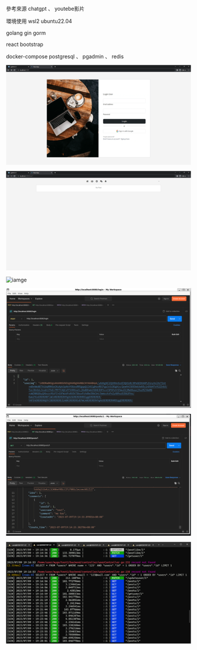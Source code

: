 參考來源  chatgpt 、 youtebe影片

環境使用 
wsl2 ubuntu22.04

golang gin gorm

react bootstrap

docker-compose  postgresql 、 pgadmin 、 redis

![image](https://github.com/lovequ4/golang_react_socialmedia/blob/main/ScreenShot/Recording%202023-07-09%20at%2019.09.59.gif)

![iamge](https://github.com/lovequ4/golang_react_socialmedia/blob/main/ScreenShot/Recording%202023-07-09%20at%2019.15.49.gif)

![iamge](https://github.com/lovequ4/golang_react_socialmedia/blob/main/ScreenShot/Recording%202023-07-09%20at%2019.28.59.gif)

![image](https://github.com/lovequ4/golang_react_socialmedia/blob/main/ScreenShot/%E8%9E%A2%E5%B9%95%E6%93%B7%E5%8F%96%E7%95%AB%E9%9D%A2%201%20.png)

![image](https://github.com/lovequ4/golang_react_socialmedia/blob/main/ScreenShot/%E8%9E%A2%E5%B9%95%E6%93%B7%E5%8F%96%E7%95%AB%E9%9D%A2%202.png)

![image](https://github.com/lovequ4/golang_react_socialmedia/blob/main/ScreenShot/%E8%9E%A2%E5%B9%95%E6%93%B7%E5%8F%96%E7%95%AB%E9%9D%A2%203.png)

